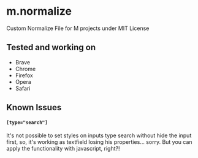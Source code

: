 # m.normalize #

Custom Normalize File for M projects under MIT License


## Tested and working on ##
* Brave
* Chrome
* Firefox
* Opera
* Safari


## Known Issues ##

#### `[type="search"]` ####

It's not possible to set styles on inputs type search without hide the input first, so, it's working as textfield losing his properties... sorry. But you can apply the functionality with javascript, right?!
